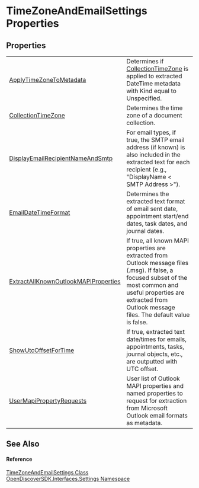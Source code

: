# TimeZoneAndEmailSettings Properties




## Properties
<table>
<tr>
<td><a href="cbca5da0-c370-7b30-f908-925116c3c7a5">ApplyTimeZoneToMetadata</a></td>
<td>Determines if <a href="8f7e66ca-b956-64c6-5813-3cc7dbc5671e">CollectionTimeZone</a> is applied to extracted DateTime metadata with Kind equal to Unspecified.</td></tr>
<tr>
<td><a href="8f7e66ca-b956-64c6-5813-3cc7dbc5671e">CollectionTimeZone</a></td>
<td>Determines the time zone of a document collection.</td></tr>
<tr>
<td><a href="b1639c84-0f87-9b26-6cc4-7f9e40abc615">DisplayEmailRecipientNameAndSmtp</a></td>
<td>For email types, if true, the SMTP email address (if known) is also included in the extracted text for each recipient (e.g., "DisplayName &lt; SMTP Address &gt;").</td></tr>
<tr>
<td><a href="0dbf1b8d-221f-78db-1936-4df983e47691">EmailDateTimeFormat</a></td>
<td>Determines the extracted text format of email sent date, appointment start/end dates, task dates, and journal dates.</td></tr>
<tr>
<td><a href="aee60e9c-7174-402d-9c4a-4e13f0531a78">ExtractAllKnownOutlookMAPIProperties</a></td>
<td>If true, all known MAPI properties are extracted from Outlook message files (.msg). If false, a focused subset of the most common and useful properties are extracted from Outlook message files. The default value is false.</td></tr>
<tr>
<td><a href="fa8e5b9e-4555-8c14-93b4-cf556e2dcdb3">ShowUtcOffsetForTime</a></td>
<td>If true, extracted text date/times for emails, appointments, tasks, journal objects, etc., are outputted with UTC offset.</td></tr>
<tr>
<td><a href="fd533644-3ade-cf4e-62ff-55486b7465fa">UserMapiPropertyRequests</a></td>
<td>User list of Outlook MAPI properties and named properties to request for extraction from Microsoft Outlook email formats as metadata.</td></tr>
</table>

## See Also


#### Reference
<a href="2a6fdb19-95d1-bebd-c800-493c20a75b7e">TimeZoneAndEmailSettings Class</a>  
<a href="a1516a26-c3bc-5b32-80d1-92d32506d831">OpenDiscoverSDK.Interfaces.Settings Namespace</a>  
